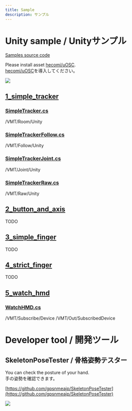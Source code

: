```yaml
---
title: Sample
description: サンプル
---
```


# Unity sample / Unityサンプル
[Samples source code](https://github.com/gpsnmeajp/VirtualMotionTrackerDocument/tree/main/sample)

Please install asset [hecomi/uOSC](https://github.com/hecomi/uOSC).  
[hecomi/uOSC](https://github.com/hecomi/uOSC)を導入してください。  

![](/VirtualMotionTrackerDocument/image/unity.png)

## [1_simple_tracker](https://github.com/gpsnmeajp/VirtualMotionTrackerDocument/tree/main/sample/1_simple_tracker/)
### [SimpleTracker.cs](https://github.com/gpsnmeajp/VirtualMotionTrackerDocument/tree/main/sample/1_simple_tracker/SimpleTracker.cs)
/VMT/Room/Unity

### [SimpleTrackerFollow.cs](https://github.com/gpsnmeajp/VirtualMotionTrackerDocument/tree/main/sample/1_simple_tracker/SimpleTrackerFollow.cs)
/VMT/Follow/Unity

### [SimpleTrackerJoint.cs](https://github.com/gpsnmeajp/VirtualMotionTrackerDocument/tree/main/sample/1_simple_tracker/SimpleTrackerJoint.cs)
/VMT/Joint/Unity

### [SimpleTrackerRaw.cs](https://github.com/gpsnmeajp/VirtualMotionTrackerDocument/tree/main/sample/1_simple_tracker/SimpleTrackerRaw.cs)
/VMT/Raw/Unity

## [2_button_and_axis](https://github.com/gpsnmeajp/VirtualMotionTrackerDocument/tree/main/sample/2_button_and_axis)
TODO

## [3_simple_finger](https://github.com/gpsnmeajp/VirtualMotionTrackerDocument/tree/main/sample/3_simple_finger)
TODO

## [4_strict_finger](https://github.com/gpsnmeajp/VirtualMotionTrackerDocument/tree/main/sample/4_strict_finger)
TODO

## [5_watch_hmd](https://github.com/gpsnmeajp/VirtualMotionTrackerDocument/tree/main/sample/5_watch_hmd/)
### [WatchHMD.cs](https://github.com/gpsnmeajp/VirtualMotionTrackerDocument/tree/main/sample/5_watch_hmd/WatchHMD.cs)
/VMT/Subscribe/Device
/VMT/Out/SubscribedDevice

# Developer tool / 開発ツール
## SkeletonPoseTester / 骨格姿勢テスター
You can check the posture of your hand.  
手の姿勢を確認できます。  

[https://github.com/gpsnmeajp/SkeletonPoseTester](https://github.com/gpsnmeajp/SkeletonPoseTester)

![](/VirtualMotionTrackerDocument/image/SkeletonPoseTester.png)

